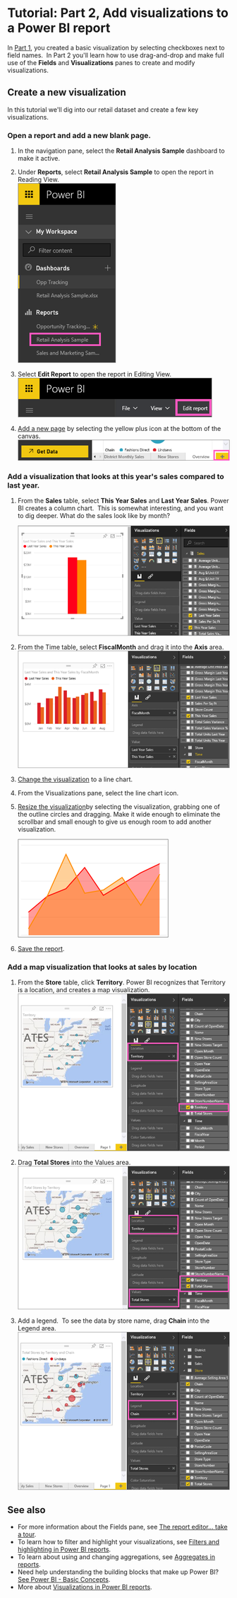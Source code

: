 ﻿<properties
   pageTitle="Tutorial: Part 2, Add visualizations to a Power BI report"
   description="Tutorial: Part 2, Add visualizations to a Power BI report"
   services="powerbi"
   documentationCenter=""
   authors="mihart"
   manager="mblythe"
   editor=""
   tags=""/>

<tags
   ms.service="powerbi"
   ms.devlang="NA"
   ms.topic="article"
   ms.tgt_pltfrm="NA"
   ms.workload="powerbi"
   ms.date="02/21/2016"
   ms.author="mihart"/>

# Tutorial: Part 2, Add visualizations to a Power BI report  

In [Part 1](https://powerbi.uservoice.com/knowledgebase/articles/441777-part-i-add-visualizations-to-a-power-bi-report), you created a basic visualization by selecting checkboxes next to field names.  In Part 2 you'll learn how to use drag-and-drop and make full use of the **Fields** and **Visualizations** panes to create and modify visualizations.

## Create a new visualization  
In this tutorial we'll dig into our retail dataset and create a few key visualizations.

### Open a report and add a new blank page.  
1.  In the navigation pane, select the **Retail Analysis Sample** dashboard to make it active.

2.  Under **Reports**, select **Retail Analysis Sample** to open the report in Reading View.  
    ![](media/powerbi-service-add-visualizations-to-a-report-ii/RetailAnalySampleReport.png)

3.  Select **Edit Report** to open the report in Editing View.  
    ![](media/powerbi-service-add-visualizations-to-a-report-ii/EditReport1.png)

4.  [Add a new page](powerbi-service-add-a-page-to-a-report.md) by selecting the yellow plus icon at the bottom of the canvas.  
    ![](media/powerbi-service-add-visualizations-to-a-report-ii/PBI_addReportPage.png)

### Add a visualization that looks at this year's sales compared to last year.  
1.  From the **Sales** table, select **This Year Sales** and **Last Year Sales**. Power BI creates a column chart.  This is somewhat interesting, and you want to dig deeper. What do the sales look like by month?  

    ![](media/powerbi-service-add-visualizations-to-a-report-ii/PBI_Part2_4b.png)

2.  From the Time table, select **FiscalMonth** and drag it into the **Axis** area.  
  ![](media/powerbi-service-add-visualizations-to-a-report-ii/PBI_Part2_5new.png)

3.  [Change the visualization](powerbi-service-change-the-type-of-visualization-in-a-report.md) to a line chart.

4. From the Visualizations pane, select the line chart icon.

5.  [Resize the visualization](powerbi-service-move-and-resize-a-visualization.md)by selecting the visualization, grabbing one of the outline circles and dragging. Make it wide enough to eliminate the scrollbar and small enough to give us enough room to add another visualization.

    ![](media/powerbi-service-add-visualizations-to-a-report-ii/PBI_Part2_7b.png)

6.  [Save the report](powerbi-service-save-a-report.md).

### Add a map visualization that looks at sales by location  
1.  From the **Store** table, click **Territory**. Power BI recognizes that Territory is a location, and creates a map visualization.  
    ![](media/powerbi-service-add-visualizations-to-a-report-ii/PBI_Part2_8new.png)

2.  Drag **Total Stores** into the Values area.  
    ![](media/powerbi-service-add-visualizations-to-a-report-ii/PBI_Part2_8bnew.png)

3.  Add a legend.  To see the data by store name, drag **Chain** into the Legend area.  
    ![](media/powerbi-service-add-visualizations-to-a-report-ii/PBI_Part2_9new.png)

## See also  
-   For more information about the Fields pane, see [The report editor... take a tour](powerbi-service-the-report-editor-take-a-tour.md).   
-   To learn how to filter and highlight your visualizations, see [Filters and highlighting in Power BI reports](powerbi-service-about-filters-and-highlighting-in-reports.md).  
-   To learn about using and changing aggregations, see [Aggregates in reports](powerbi-service-aggregates.md).  
-   Need help understanding the building blocks that make up Power BI?  [See Power BI - Basic Concepts](powerbi-service-basic-concepts.md).  
-   More about [Visualizations in Power BI reports](powerbi-service-visualizations-for-reports.md).  
